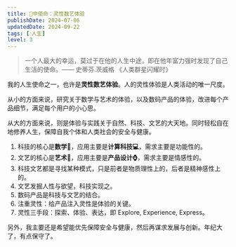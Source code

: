 ```yaml
---
title: 🪷中使命：灵性数艺体验
publishDate: 2024-07-06
updatedDate: 2024-09-22
tags: [💧人生]
level: 3
---
```


> 一个人最大的幸运，莫过于在他的人生中途，即在他年富力强时发现了自己生活的使命。—— 史蒂芬.茨威格 《人类群星闪耀时》

我的人生使命之一，也许是**灵性数艺体验**。人的灵性体验是人类活动的唯一尺度。

从小的方面来说，研究关于数学与艺术的体验，以及数码产品的体验，改进每个产品细节，满足每个用户的小心思。

从大的方面来说，则是体验与实践关于自然、科技、文艺的大天地。同时轻松自在地修养人生，保障自我个体和人类社会的安全与健康。

1. 科技的核心是**数学📐**，应用主要是**计算科技💻**，需求主要是功能性的。
2. 文艺的核心是**艺术🎨**，应用主要是**产品设计⌚️**，需求主要是情感性的。
3. 科技文艺都是寻找某种模式，只是前者是物质理性上的，后者是精神感性上的。
4. 文艺发掘人性与欲望，科技实现之。
5. 数码产品是科技与文艺的结合。
6. 注重灵性：给产品注入灵性是体验的关键。
7. 灵性三手段：探索、体验、表达，即 Explore, Experience, Express。

另外，我主要还是希望能优先保障安全与健康，然后再谋求发展与创新。年纪大了，有点保守了。
